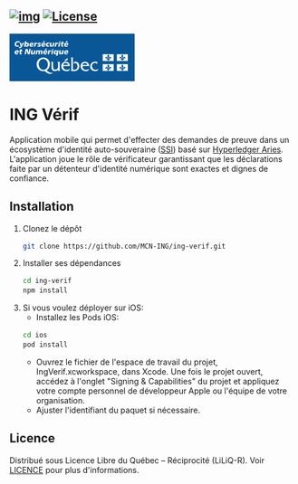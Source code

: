 <!-- ENTETE -->

[![img](https://img.shields.io/badge/Cycle%20de%20Vie-Phase%20B%C3%AAta-339999)](https://www.quebec.ca/gouv/politiques-orientations/vitrine-numeriqc/accompagnement-des-organismes-publics/demarche-conception-services-numeriques#collapse-59354)
[![License](https://img.shields.io/badge/Licence-LiLiQ--R-blue)](https://forge.gouv.qc.ca/licence/liliq-r/)
---

<div>
    <a target="_blank" href="https://www.quebec.ca/gouvernement/ministere/cybersecurite-numerique">
      <img src="https://github.com/CQEN-QDCE/.github/blob/main/images/mcn.png" alt="Logo du Ministère de la cybersécurité et du numérique" />
    </a>
</div>
<!-- FIN ENTETE -->

# ING Vérif
Application mobile qui permet d'effecter des demandes de preuve dans un écosystème d'identité auto-souveraine ([SSI](https://sovrin.org/faq/what-is-self-sovereign-identity)) basé sur [Hyperledger Aries](https://www.hyperledger.org/use/aries). L'application joue le rôle de vérificateur garantissant que les déclarations faite par un détenteur d'identité numérique sont exactes et dignes de confiance.

## Installation
1. Clonez le dépôt
   ```sh
   git clone https://github.com/MCN-ING/ing-verif.git
   ```
2. Installer ses dépendances
   ```sh
   cd ing-verif
   npm install
   ```
3. Si vous voulez déployer sur iOS:
    * Installez les Pods iOS:
    ```sh
    cd ios
    pod install
    ```
    * Ouvrez le fichier de l'espace de travail du projet, IngVerif.xcworkspace, dans Xcode. Une fois le projet ouvert, accédez à l'onglet "Signing & Capabilities" du projet et appliquez votre compte personnel de développeur Apple ou l'équipe de votre organisation.
    * Ajuster l'identifiant du paquet si nécessaire.
## Licence
Distribué sous Licence Libre du Québec – Réciprocité (LiLiQ-R). Voir [LICENCE](https://forge.gouv.qc.ca/licence/liliq-r/) pour plus d'informations.
